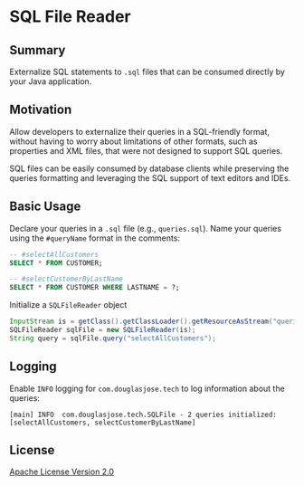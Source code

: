 # SQL File Reader

## Summary

Externalize SQL statements to `.sql` files that can be consumed directly by your Java application.

## Motivation

Allow developers to externalize their queries in a SQL-friendly format, without having to worry about limitations of other formats, such as properties and XML files, that were not designed to support SQL queries.

SQL files can be easily consumed by database clients while preserving the queries formatting and leveraging the SQL support of text editors and IDEs.

## Basic Usage

Declare your queries in a `.sql` file (e.g., `queries.sql`). Name your queries using the `#queryName` format in the comments:

```sql
-- #selectAllCustomers
SELECT * FROM CUSTOMER;

-- #selectCustomerByLastName
SELECT * FROM CUSTOMER WHERE LASTNAME = ?;

```

Initialize a `SQLFileReader` object

```java
InputStream is = getClass().getClassLoader().getResourceAsStream("queries.sql");
SQLFileReader sqlFile = new SQLFileReader(is);
String query = sqlFile.query("selectAllCustomers");
```

## Logging

Enable `INFO` logging for `com.douglasjose.tech` to log information about the queries:

```
[main] INFO  com.douglasjose.tech.SQLFile - 2 queries initialized: [selectAllCustomers, selectCustomerByLastName]
```

## License

[Apache License Version 2.0](http://www.apache.org/licenses/LICENSE-2.0.html)
